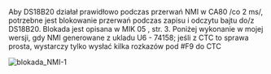 Aby DS18B20 działał prawidłowo podczas przerwań NMI w CA80 /co 2 ms/, potrzebne jest blokowanie przerwań podczas zapisu i odczytu bajtu do/z DS18B20. Blokada jest opisana w MIK 05 , str. 3. Poniżej wykonanie w mojej wersji, gdy NMI generowane z ukladu U6 - 74158; jeśli z CTC to sprawa prosta, wystarczy tylko wysłać kilka rozkazów pod #F9 do CTC

![blokada_NMI-1](https://github.com/user-attachments/assets/01c2a7ce-3a2c-40d0-bcbf-fe610553413b)






